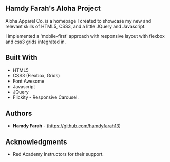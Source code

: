   ## Hamdy Farah's Aloha Project

  Aloha Apparel Co. is a homepage I created to showcase my new and relevant skills of HTML5, CSS3, and a little JQuery and Javascript.

  I implemented a 'mobile-first' approach with responsive layout with flexbox and css3 grids integrated in. 

## Built With

* HTML5
* CSS3 (Flexbox, Grids)
* Font Awesome
* Javascript
* JQuery
* Flickity - Responsive Carousel.

## Authors

* **Hamdy Farah** - (https://github.com/hamdyfarah13)

## Acknowledgments

* Red Academy Instructors for their support.
